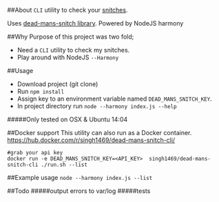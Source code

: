 ##About
`CLI` utility to check your [snitches]().

Uses [dead-mans-snitch library](https://www.npmjs.com/package/dead-mans-snitch).
Powered by NodeJS harmony

##Why
Purpose of this project was two fold;
- Need a `CLI` utility to check my snitches.
- Play around with NodeJS `--Harmony`

##Usage

- Download project (git clone)
- Run `npm install`
- Assign key to an environment variable named `DEAD_MANS_SNITCH_KEY`.
- In project directory run `node --harmony index.js --help`

#####Only tested on OSX & Ubuntu 14:04

##Docker support
This utility can also run as a Docker container.
https://hub.docker.com/r/singh1469/dead-mans-snitch-cli/
```
#grab your api key
docker run -e DEAD_MANS_SNITCH_KEY=<API_KEY>  singh1469/dead-mans-snitch-cli ./run.sh --list
```

##Example usage
`node --harmony index.js --list`

##Todo
#####output errors to var/log
#####tests
